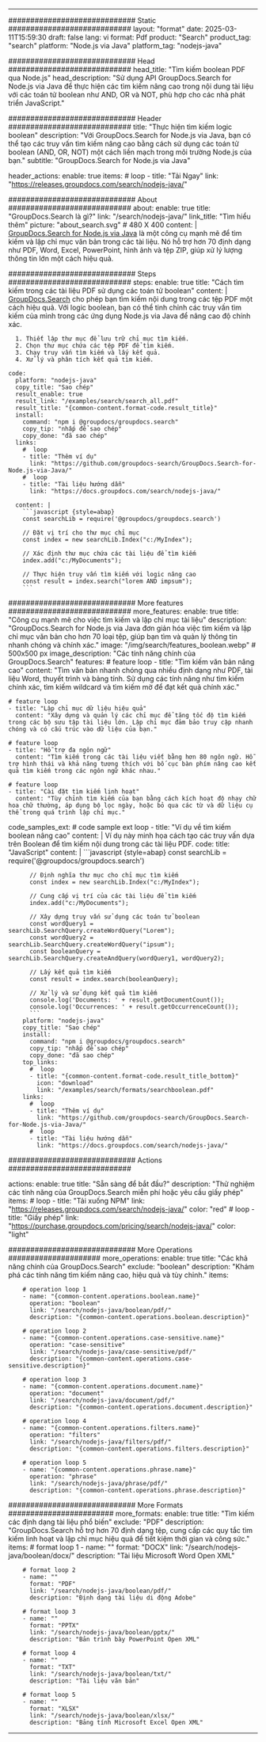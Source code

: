 
---
############################# Static ############################
layout: "format"
date:  2025-03-11T15:59:30
draft: false
lang: vi
format: Pdf
product: "Search"
product_tag: "search"
platform: "Node.js via Java"
platform_tag: "nodejs-java"

############################# Head ############################
head_title: "Tìm kiếm boolean PDF qua Node.js"
head_description: "Sử dụng API GroupDocs.Search for Node.js via Java để thực hiện các tìm kiếm nâng cao trong nội dung tài liệu với các toán tử boolean như AND, OR và NOT, phù hợp cho các nhà phát triển JavaScript."

############################# Header ############################
title: "Thực hiện tìm kiếm logic boolean" 
description: "Với GroupDocs.Search for Node.js via Java, bạn có thể tạo các truy vấn tìm kiếm nâng cao bằng cách sử dụng các toán tử boolean (AND, OR, NOT) một cách liền mạch trong môi trường Node.js của bạn."
subtitle: "GroupDocs.Search for Node.js via Java" 

header_actions:
  enable: true
  items:
    #  loop
    - title: "Tải Ngay"
      link: "https://releases.groupdocs.com/search/nodejs-java/"
      
############################# About ############################
about:
    enable: true
    title: "GroupDocs.Search là gì?"
    link: "/search/nodejs-java/"
    link_title: "Tìm hiểu thêm"
    picture: "about_search.svg" # 480 X 400
    content: |
       [GroupDocs.Search for Node.js via Java](/search/nodejs-java/) là một công cụ mạnh mẽ để tìm kiếm và lập chỉ mục văn bản trong các tài liệu. Nó hỗ trợ hơn 70 định dạng như PDF, Word, Excel, PowerPoint, hình ảnh và tệp ZIP, giúp xử lý lượng thông tin lớn một cách hiệu quả.

############################# Steps ############################
steps:
    enable: true
    title: "Cách tìm kiếm trong các tài liệu PDF sử dụng các toán tử boolean"
    content: |
      [GroupDocs.Search](/search/nodejs-java/) cho phép bạn tìm kiếm nội dung trong các tệp PDF một cách hiệu quả. Với logic boolean, bạn có thể tinh chỉnh các truy vấn tìm kiếm của mình trong các ứng dụng Node.js via Java để nâng cao độ chính xác.
      
      1. Thiết lập thư mục để lưu trữ chỉ mục tìm kiếm.
      2. Chọn thư mục chứa các tệp PDF để tìm kiếm.
      3. Chạy truy vấn tìm kiếm và lấy kết quả.
      4. Xử lý và phân tích kết quả tìm kiếm.
   
    code:
      platform: "nodejs-java"
      copy_title: "Sao chép"
      result_enable: true
      result_link: "/examples/search/search_all.pdf"
      result_title: "{common-content.format-code.result_title}"
      install:
        command: "npm i @groupdocs/groupdocs.search"
        copy_tip: "nhấp để sao chép"
        copy_done: "đã sao chép"
      links:
        #  loop
        - title: "Thêm ví dụ"
          link: "https://github.com/groupdocs-search/GroupDocs.Search-for-Node.js-via-Java/"
        #  loop
        - title: "Tài liệu hướng dẫn"
          link: "https://docs.groupdocs.com/search/nodejs-java/"
          
      content: |
        ```javascript {style=abap}
        const searchLib = require('@groupdocs/groupdocs.search')

        // Đặt vị trí cho thư mục chỉ mục
        const index = new searchLib.Index("c:/MyIndex");

        // Xác định thư mục chứa các tài liệu để tìm kiếm
        index.add("c:/MyDocuments");

        // Thực hiện truy vấn tìm kiếm với logic nâng cao
        const result = index.search("lorem AND impsum");
        ```            

############################# More features ############################
more_features:
  enable: true
  title: "Công cụ mạnh mẽ cho việc tìm kiếm và lập chỉ mục tài liệu"
  description: "GroupDocs.Search for Node.js via Java đơn giản hóa việc tìm kiếm và lập chỉ mục văn bản cho hơn 70 loại tệp, giúp bạn tìm và quản lý thông tin nhanh chóng và chính xác."
  image: "/img/search/features_boolean.webp" # 500x500 px
  image_description: "Các tính năng chính của GroupDocs.Search"
  features:
    # feature loop
    - title: "Tìm kiếm văn bản nâng cao"
      content: "Tìm văn bản nhanh chóng qua nhiều định dạng như PDF, tài liệu Word, thuyết trình và bảng tính. Sử dụng các tính năng như tìm kiếm chính xác, tìm kiếm wildcard và tìm kiếm mờ để đạt kết quả chính xác."

    # feature loop
    - title: "Lập chỉ mục dữ liệu hiệu quả"
      content: "Xây dựng và quản lý các chỉ mục để tăng tốc độ tìm kiếm trong các bộ sưu tập tài liệu lớn. Lập chỉ mục đảm bảo truy cập nhanh chóng và có cấu trúc vào dữ liệu của bạn."

    # feature loop
    - title: "Hỗ trợ đa ngôn ngữ"
      content: "Tìm kiếm trong các tài liệu viết bằng hơn 80 ngôn ngữ. Hỗ trợ hình thái và khả năng tương thích với bố cục bàn phím nâng cao kết quả tìm kiếm trong các ngôn ngữ khác nhau."

    # feature loop
    - title: "Cài đặt tìm kiếm linh hoạt"
      content: "Tùy chỉnh tìm kiếm của bạn bằng cách kích hoạt độ nhạy chữ hoa chữ thường, áp dụng bộ lọc ngày, hoặc bỏ qua các từ và dữ liệu cụ thể trong quá trình lập chỉ mục."
      
  code_samples_ext:
    # code sample ext loop
    - title: "Ví dụ về tìm kiếm boolean nâng cao"
      content: |
        Ví dụ này minh họa cách tạo các truy vấn dựa trên Boolean để tìm kiếm nội dung trong các tài liệu PDF.
      code:
        title: "JavaScript"
        content: |
          ```javascript {style=abap}
          const searchLib = require('@groupdocs/groupdocs.search')
          
          // Định nghĩa thư mục cho chỉ mục tìm kiếm
          const index = new searchLib.Index("c:/MyIndex");
              
          // Cung cấp vị trí của các tài liệu để tìm kiếm
          index.add("c:/MyDocuments");

          // Xây dựng truy vấn sử dụng các toán tử boolean
          const wordQuery1 = searchLib.SearchQuery.createWordQuery("Lorem");
          const wordQuery2 = searchLib.SearchQuery.createWordQuery("ipsum");
          const booleanQuery = searchLib.SearchQuery.createAndQuery(wordQuery1, wordQuery2);

          // Lấy kết quả tìm kiếm
          const result = index.search(booleanQuery);
          
          // Xử lý và sử dụng kết quả tìm kiếm
          console.log('Documents: ' + result.getDocumentCount());
          console.log('Occurrences: ' + result.getOccurrenceCount());
          ```
        platform: "nodejs-java"
        copy_title: "Sao chép"
        install:
          command: "npm i @groupdocs/groupdocs.search"
          copy_tip: "nhấp để sao chép"
          copy_done: "đã sao chép"
        top_links:
          #  loop
          - title: "{common-content.format-code.result_title_bottom}"
            icon: "download"
            link: "/examples/search/formats/searchboolean.pdf"
        links:
          #  loop
          - title: "Thêm ví dụ"
            link: "https://github.com/groupdocs-search/GroupDocs.Search-for-Node.js-via-Java/"
          #  loop
          - title: "Tài liệu hướng dẫn"
            link: "https://docs.groupdocs.com/search/nodejs-java/"
            

            


############################# Actions ############################

actions:
  enable: true
  title: "Sẵn sàng để bắt đầu?"
  description: "Thử nghiệm các tính năng của GroupDocs.Search miễn phí hoặc yêu cầu giấy phép"
  items:
    #  loop
    - title: "Tải xuống NPM"
      link: "https://releases.groupdocs.com/search/nodejs-java/"
      color: "red"
        #  loop
    - title: "Giấy phép"
      link: "https://purchase.groupdocs.com/pricing/search/nodejs-java/"
      color: "light"


############################# More Operations #####################
more_operations:
    enable: true
    title: "Các khả năng chính của GroupDocs.Search"
    exclude: "boolean"
    description: "Khám phá các tính năng tìm kiếm nâng cao, hiệu quả và tùy chỉnh."
    items: 
          
        # operation loop 1
        - name: "{common-content.operations.boolean.name}"
          operation: "boolean"
          link: "/search/nodejs-java/boolean/pdf/"
          description: "{common-content.operations.boolean.description}"

        # operation loop 2
        - name: "{common-content.operations.case-sensitive.name}"
          operation: "case-sensitive"
          link: "/search/nodejs-java/case-sensitive/pdf/"
          description: "{common-content.operations.case-sensitive.description}"

        # operation loop 3
        - name: "{common-content.operations.document.name}"
          operation: "document"
          link: "/search/nodejs-java/document/pdf/"
          description: "{common-content.operations.document.description}"

        # operation loop 4
        - name: "{common-content.operations.filters.name}"
          operation: "filters"
          link: "/search/nodejs-java/filters/pdf/"
          description: "{common-content.operations.filters.description}"

        # operation loop 5
        - name: "{common-content.operations.phrase.name}"
          operation: "phrase"
          link: "/search/nodejs-java/phrase/pdf/"
          description: "{common-content.operations.phrase.description}"
          
        
          
############################# More Formats ########################
more_formats:
    enable: true
    title: "Tìm kiếm các định dạng tài liệu phổ biến"
    exclude: "PDF"
    description: "GroupDocs.Search hỗ trợ hơn 70 định dạng tệp, cung cấp các quy tắc tìm kiếm linh hoạt và lập chỉ mục hiệu quả để tiết kiệm thời gian và công sức."
    items: 
        # format loop 1
        - name: ""
          format: "DOCX"
          link: "/search/nodejs-java/boolean/docx/"
          description: "Tài liệu Microsoft Word Open XML"
          
        # format loop 2
        - name: ""
          format: "PDF"
          link: "/search/nodejs-java/boolean/pdf/"
          description: "Định dạng tài liệu di động Adobe"
          
        # format loop 3
        - name: ""
          format: "PPTX"
          link: "/search/nodejs-java/boolean/pptx/"
          description: "Bản trình bày PowerPoint Open XML"

        # format loop 4
        - name: ""
          format: "TXT"
          link: "/search/nodejs-java/boolean/txt/"
          description: "Tài liệu văn bản"
          
        # format loop 5
        - name: ""
          format: "XLSX"
          link: "/search/nodejs-java/boolean/xlsx/"
          description: "Bảng tính Microsoft Excel Open XML"
  

---
